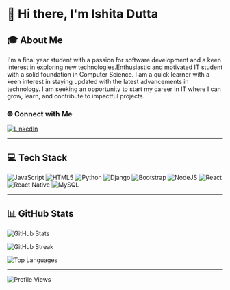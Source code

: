 # 👋 Hi there, I'm Ishita Dutta
## 🎓 About Me
I'm a final year student with a passion for software development and a keen interest in exploring new technologies.Enthusiastic and motivated IT student with a solid foundation in Computer Science.
I am a quick learner with a keen interest in staying updated with the latest advancements in technology. I am seeking an opportunity to start my career in IT where I can grow, learn, and contribute to impactful projects.


### 🌐 Connect with Me
[![LinkedIn](https://img.shields.io/badge/LinkedIn-%230077B5.svg?logo=linkedin&logoColor=white)](https://www.linkedin.com/in/ishita-dutta-946146280/)

---

## 💻 Tech Stack
![JavaScript](https://img.shields.io/badge/javascript-%23323330.svg?style=for-the-badge&logo=javascript&logoColor=%23F7DF1E) ![HTML5](https://img.shields.io/badge/html5-%23E34F26.svg?style=for-the-badge&logo=html5&logoColor=white) ![Python](https://img.shields.io/badge/python-3670A0?style=for-the-badge&logo=python&logoColor=ffdd54) ![Django](https://img.shields.io/badge/django-%23092E20.svg?style=for-the-badge&logo=django&logoColor=white)  ![Bootstrap](https://img.shields.io/badge/bootstrap-%238511FA.svg?style=for-the-badge&logo=bootstrap&logoColor=white) ![NodeJS](https://img.shields.io/badge/node.js-6DA55F?style=for-the-badge&logo=node.js&logoColor=white) ![React](https://img.shields.io/badge/react-%2320232a.svg?style=for-the-badge&logo=react&logoColor=%2361DAFB) ![React Native](https://img.shields.io/badge/react_native-%2320232a.svg?style=for-the-badge&logo=react&logoColor=%2361DAFB) ![MySQL](https://img.shields.io/badge/mysql-%2300000f.svg?style=for-the-badge&logo=mysql&logoColor=white) 

---

## 📊 GitHub Stats
![GitHub Stats](https://github-readme-stats.vercel.app/api?username=IshitaDutta21&theme=dark&hide_border=false&show_icons=true)

![GitHub Streak](https://github-readme-streak-stats.herokuapp.com/?user=IshitaDutta21&theme=dark&hide_border=false)

![Top Languages](https://github-readme-stats.vercel.app/api/top-langs/?username=IshitaDutta21&theme=dark&hide_border=false&layout=compact)

---


![Profile Views](https://komarev.com/ghpvc/?username=IshitaDutta21&color=blue)

<!-- Proudly created with ❤ and GPRM (https://gprm.itsvg.in) -->

